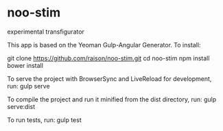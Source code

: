 # noo-stim
experimental transfigurator 

This app is based on the Yeoman Gulp-Angular Generator.
To install:

git clone https://github.com/raison/noo-stim.git
cd noo-stim
npm install
bower install

To serve the project with BrowserSync and LiveReload for development, run:
gulp serve

To compile the project and run it minified from the dist directory, run:
gulp serve:dist

To run tests, run:
gulp test
